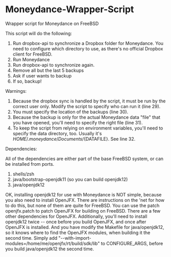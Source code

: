 # Moneydance-Wrapper-Script
Wrapper script for Moneydance on FreeBSD

This script will do the following:
1. Run dropbox-api to synchronize a Dropbox folder for Moneydance.  You need to configure which directory to use, as there's no official Dropbox client for FreeBSD.
2. Run Moneydance
3. Run dropbox-api to synchronize again.
4. Remove all but the last 5 backups
5. Ask if user wants to backup
6. If so, backup!

Warnings:
1. Because the dropbox sync is handled by the script, it must be run by the correct user only.  Modify the script to specify who can run it (line 29).
2. You must specify the location of the backups (line 30).
3. Because the backup is only for the actual Moneydance data "file" that you have opened, you'll need to specify the right file (line 31).
4. To keep the script from relying on environment variables, you'll need to specify the data directory, too.  Usually it's ${HOME}/.moneydance/Documents/${DATAFILE}.  See line 32.

Dependencies:

All of the dependencies are either part of the base FreeBSD system, or can be installed from ports.

1. shells/zsh
2. java/bootstrap-openjdk11 (so you can build openjdk12)
3. java/openjdk12

OK, installing openjdk12 for use with Moneydance is NOT simple, because you also need to install OpenJFX.  There are instructions on the 'net for how to do this, but none of them are quite for FreeBSD.  You can use the patch openjfx.patch to patch OpenJFX for building on FreeBSD.  There are a few other dependencies for OpenJFX.  Additionally, you'll need to install openjdk12 twice -- once before you build OpenJFX, and once after OpenJFX is installed.  And you have modify the Makefile for java/openjdk12, so it knows where to find the OpenJFX modules, when building it the second time.  Simply add "--with-import-modules=/home/me/openjfx/rt/build/sdk/lib" to CONFIGURE_ARGS, before you build java/openjdk12 the second time.

